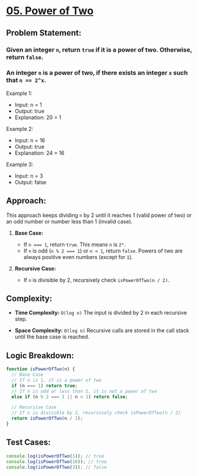 # [05. Power of Two](https://leetcode.com/problems/power-of-two/description/)

## Problem Statement:

### Given an integer `n`, return `true` if it is a power of two. Otherwise, return `false`.

### An integer `n` is a power of two, if there exists an integer `x` such that `n == 2^x`.

Example 1:

- Input: n = 1
- Output: true
- Explanation: 20 = 1

Example 2:

- Input: n = 16
- Output: true
- Explanation: 24 = 16

Example 3:

- Input: n = 3
- Output: false

## Approach:

This approach keeps dividing `n` by 2 until it reaches 1 (valid power of two) or an odd number or number less than 1 (invalid case).

1. **Base Case:**

   - If `n === 1`, return `true`. This means `n` is `2⁰`.
   - If `n` is odd (`n % 2 === 1`) or `n < 1`, return `false`. Powers of two are always positive even numbers (except for `1`).

2. **Recursive Case:**

   - If `n` is divisible by 2, recursively check `isPowerOfTwo(n / 2)`.

## Complexity:

- **Time Complexity:** `O(log n)` The input is divided by 2 in each recursive step.

- **Space Complexity:** `O(log n)` Recursive calls are stored in the call stack until the base case is reached.

## Logic Breakdown:

```javascript
function isPowerOfTwo(n) {
  // Base Case
  // If n is 1, it is a power of two
  if (n === 1) return true;
  // If n is odd or less than 1, it is not a power of two
  else if (n % 2 === 1 || n < 1) return false;

  // Recursive Case
  // If n is divisible by 2, recursively check isPowerOfTwo(n / 2)
  return isPowerOfTwo(n / 2);
}
```

## Test Cases:

```javascript
console.log(isPowerOfTwo(1)); // true
console.log(isPowerOfTwo(16)); // true
console.log(isPowerOfTwo(3)); // false
```
